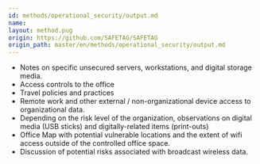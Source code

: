 ```yaml
---
id: methods/operational_security/output.md
name: 
layout: method.pug
origin: https://github.com/SAFETAG/SAFETAG
origin_path: master/en/methods/operational_security/output.md
---
```


 * Notes on specific unsecured servers, workstations, and digital storage media.
 * Access controls to the office
 * Travel policies and practices
 * Remote work and other external / non-organizational device access to organizational data.
 * Depending on the risk level of the organization, observations on digital media (USB sticks) and digitally-related items (print-outs)
* Office Map with potential vulnerable locations and the extent of wifi access outside of the controlled office space.
* Discussion of potential risks associated with broadcast wireless data.


